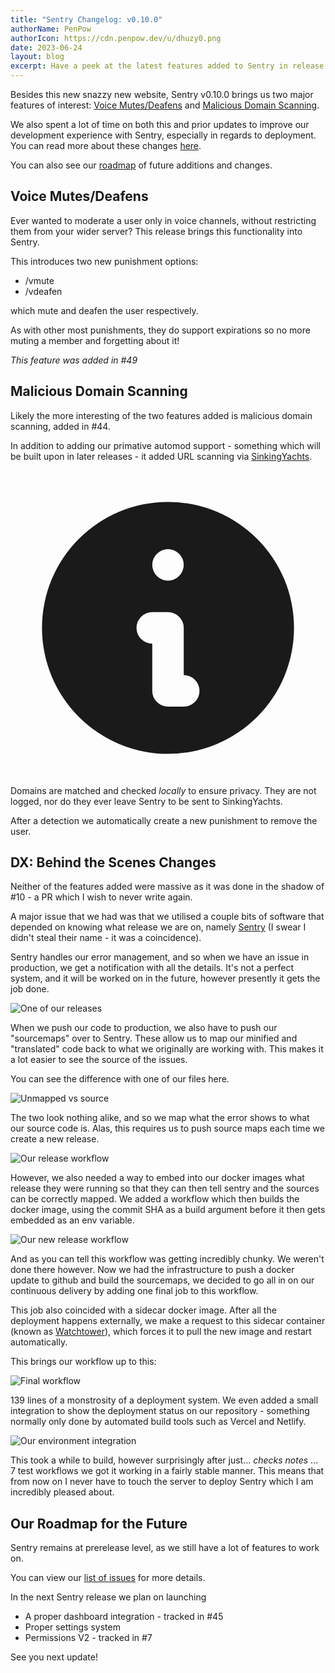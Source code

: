 ```yaml
---
title: "Sentry Changelog: v0.10.0"
authorName: PenPow
authorIcon: https://cdn.penpow.dev/u/dhuzy0.png
date: 2023-06-24
layout: blog
excerpt: Have a peek at the latest features added to Sentry in release v0.10.0
---
```


<script>
  import { Alert } from 'flowbite-svelte';
</script>

Besides this new snazzy new website, Sentry v0.10.0 brings us two major features of interest: [Voice Mutes/Deafens](#voice-mutesdeafens) and [Malicious Domain Scanning](#malicious-domain-scanning).

We also spent a lot of time on both this and prior updates to improve our development experience with Sentry, especially in regards to deployment. You can read more about these changes [here](#dx-behind-the-scenes-changes).

You can also see our [roadmap](#our-roadmap-for-the-future) of future additions and changes.

## Voice Mutes/Deafens

Ever wanted to moderate a user only in voice channels, without restricting them from your wider server? This release brings this functionality into Sentry.

This introduces two new punishment options:

- /vmute
- /vdeafen

which mute and deafen the user respectively.

As with other most punishments, they do support expirations so no more muting a member and forgetting about it!

*This feature was added in #49*

## Malicious Domain Scanning

Likely the more interesting of the two features added is malicious domain scanning, added in #44.

In addition to adding our primative automod support - something which will be built upon in later releases - it added URL scanning via [SinkingYachts](https://phish.sinking.yachts).

<Alert color="blue">
  <svg slot="icon" aria-hidden="true" class="w-5 h-5" fill="currentColor" viewBox="0 0 20 20" xmlns="http://www.w3.org/2000/svg"><path fill-rule="evenodd" d="M18 10a8 8 0 11-16 0 8 8 0 0116 0zm-7-4a1 1 0 11-2 0 1 1 0 012 0zM9 9a1 1 0 000 2v3a1 1 0 001 1h1a1 1 0 100-2v-3a1 1 0 00-1-1H9z" clip-rule="evenodd"></path></svg>
  Domains are matched and checked <em>locally</em> to ensure privacy. They are not logged, nor do they ever leave Sentry to be sent to SinkingYachts.
</Alert>

After a detection we automatically create a new punishment to remove the user.

## DX: Behind the Scenes Changes

Neither of the features added were massive as it was done in the shadow of #10 - a PR which I wish to never write again.

A major issue that we had was that we utilised a couple bits of software that depended on knowing what release we are on, namely [Sentry](https://sentry.io/welcome/) (I swear I didn't steal their name - it was a coincidence).

Sentry handles our error management, and so when we have an issue in production, we get a notification with all the details. It's not a perfect system, and it will be worked on in the future, however presently it gets the job done.

![One of our releases](https://cdn.penpow.dev/u/1bc70554-b5b6-4046-9fbf-48c0c9a20115.png)

When we push our code to production, we also have to push our "sourcemaps" over to Sentry. These allow us to map our minified and "translated" code back to what we originally are working with. This makes it a lot easier to see the source of the issues.

You can see the difference with one of our files here.

![Unmapped vs source](https://cdn.penpow.dev/u/1b68e6cd-25e2-45ed-a2c3-259ed9295def.png)

The two look nothing alike, and so we map what the error shows to what our source code is. Alas, this requires us to push source maps each time we create a new release.

![Our release workflow](https://cdn.penpow.dev/u/ea7990fd-c4e5-4b61-883e-71ede424ce23.png)

However, we also needed a way to embed into our docker images what release they were running so that they can then tell sentry and the sources can be correctly mapped. We added a workflow which then builds the docker image, using the commit SHA as a build argument before it then gets embedded as an env variable.

![Our new release workflow](https://cdn.penpow.dev/u/c7676de1-361e-46e4-8311-0ae3f341a0ef.png)

And as you can tell this workflow was getting incredibly chunky. We weren't done there however. Now we had the infrastructure to push a docker update to github and build the sourcemaps, we decided to go all in on our continuous delivery by adding one final job to this workflow.

This job also coincided with a sidecar docker image. After all the deployment happens externally, we make a request to this sidecar container (known as [Watchtower](https://containrrr.dev/watchtower/)), which forces it to pull the new image and restart automatically.

This brings our workflow up to this:

![Final workflow](https://cdn.penpow.dev/u/25b64673-8149-4f8b-8c9c-ab2530ed9a98.png)

139 lines of a monstrosity of a deployment system. We even added a small integration to show the deployment status on our repository - something normally only done by automated build tools such as Vercel and Netlify.

![Our environment integration](https://cdn.penpow.dev/u/e37f3ed6-4fe7-4c50-bc72-091b0d33ef5c.png)

This took a while to build, however surprisingly after just... *checks notes* ... 7 test workflows we got it working in a fairly stable manner. This means that from now on I never have to touch the server to deploy Sentry which I am incredibly pleased about. 

## Our Roadmap for the Future

Sentry remains at prerelease level, as we still have a lot of features to work on.

You can view our [list of issues](https://github.com/PenPow/Sentry/issues?q=is%3Aissue+is%3Aopen+sort%3Aupdated-desc) for more details.

In the next Sentry release we plan on launching

- A proper dashboard integration - tracked in #45
- Proper settings system
- Permissions V2 - tracked in #7

See you next update!